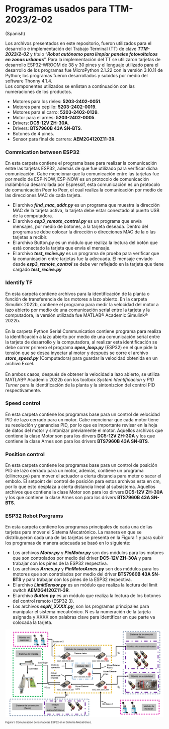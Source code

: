 
# Programas usados para TTM-2023/2-02
(Spanish)<br>
<p style = "font-family: Verdana, font-size = 12, text-align: justify">
Los archivos presentados en este repositorio, fueron utilizados para el desarrollo e implementación del Trabajo Terminal (TT) de clave <strong><em>TTM-2023/2-02</em></strong> y título “<strong><em>Robot autónomo para limpiar paneles fotovoltaicos en zonas urbanas</em></strong>”. Para la implementación del TT se utilizaron tarjetas de desarrollo ESP32-WROOM de 38 y 30 pines y el lenguaje utilizado para el desarrollo de los programas fue MicroPython 2.1.22 con la versión 3.10.11 de Python; los programas fueron desarrollados y subidos por medio del software Thonny 4.1.4. <br>
Los componentes utilizados se enlistan a continuación con las numeraciones de los productos.
  <ul>
    <li>Motores para los rieles: <strong>5203-2402-0051</strong>.</li>
    <li>Motores para cepillo: <strong>5203-2402-0019</strong>.</li>
    <li>Motores para el carro: <strong>5203-2402-0139</strong>.</li>
    <li>Motor para el arnés: <strong>5203-2402-0005</strong>.</li>
    <li>Drivers: <strong>DC5-12V ZH-30A</strong>.</li>
    <li>Drivers: <strong>BTS7960B 43A SN-BTS</strong>.</li>
    <li>Botones de 4 pines.</li>
    <li>Sensor para final de carrera: <strong>AEM2G4120Z11-3R</strong>.</li>
  </ul>
</p>

<h3>Commication between ESP32</h3>
<p>
En esta carpeta contiene el programa base para realizar la comunicación entre las tarjetas ESP32, además de que fue utilizado para verificar dicha comunicación. Cabe mencionar que la comunicación entre las tarjetas fue por medio de ESP-NOW, ESP-NOW es un protocolo de comunicación inalámbrica desarrollada por Espressif, esta comunicación es un protocolo de comunicación Peer to Peer, el cual realiza la comunicación por medio de las direcciones MAC de cada tarjeta.
  <ul>
    <li>El archivo <strong><em>find_mac_addr.py</em></strong> es un programa que muestra la dirección MAC de la tarjeta activa, la tarjeta debe estar conectado al puerto USB de la computadora. </li>
    <li>El archivo <strong><em>esp3_remote_control.py</em></strong> es un programa que envía mensajes, por medio de botones, a la tarjeta deseada. Dentro del programa se debe colocar la dirección o direcciones MAC de la o las tarjetas a recibir.</li>
    <li>El archivo Button.py es un módulo que realiza la lectura del botón que está conectado la tarjeta que envía el mensaje.</li>
    <li>El archivo <strong><em>test_recive.py</em></strong> es un programa de prueba para verificar que la comunicación entre tarjetas fue la adecuada. El mensaje enviado desde <strong><em>esp3_remote_control</em></strong> se debe ver reflejado en la tarjeta que tiene cargado <strong><em>test_recive.py</em></strong></li>
  </ul>
</p>

<h3>Identify TF</h3>
<p>
En esta carpeta contiene archivos para la identificación de la planta o función de transferencia de los motores a lazo abierto. En la carpeta Simulink 2022b, contiene el programa para medir la velocidad del motor a lazo abierto por medio de una comunicación serial entre la tarjeta y la computadora, la versión utilizada fue MATLAB® Academic Simulink® 2022b.<br><br>
En la carpeta Python Serial Communication contiene programa para realiza la identificación a lazo abierto por medio de una comunicación serial entre la tarjeta de desarrollo y la computadora, al realizar esta identificación se debe correr primero el programa <strong><em>open_loop.py</em></strong> (ESP32) en el que pide la tensión que se desea inyectar al motor y después se corre el archivo <strong><em>store_speed.py</em></strong> (Computadora) para guardar la velocidad obtenida en un archivo Excel. <br><br>
En ambos casos, después de obtener la velocidad a lazo abierto, se utiliza MATLAB® Academic 2022b con los toolbox <em>System Identificacion</em> y <em>PID Turner</em> para la identificación de la planta y la sintonizcion del control PID respectivamente.
</p>



<h3>Speed control</h3>
<p>
En esta carpeta contiene los programas base para un control de velocidad PID de lazo cerrado para un motor. Cabe mencionar que cada motor tiene su resolución y ganancias PID, por lo que es importante revisar en la hoja de datos del motor y sintonizar previamente el motor. Aquellos archivos que contiene la clase Motor son para los dirvers <strong>DC5-12V ZH-30A</strong> y los que contiene la clase Arnes son para los drivers <strong>BTS7960B 43A SN-BTS</strong>.
</p>
<h3>Position control</h3>
<p>
En esta carpeta contiene los programas base para un control de posición PID de lazo cerrado para un motor, además, contiene un programa (cilincro.py) para mover el actuador a cierta distancia para meter o sacar el embolo. El setpoint del control de posición para estos archivos esta en cm, por lo que esto desplaza a cierta distancia lineal al subsistema. Aquellos archivos que contiene la clase Motor son para los dirvers <strong>DC5-12V ZH-30A</strong> y los que contiene la clase Arnes son para los drivers <strong>BTS7960B 43A SN-BTS</strong>.
</p>

<h3>ESP32 Robot Porgrams</h3>
<p style = "font-family: Arial, font-size = 12">
En esta carpeta contiene los programas principales de cada una de las tarjetas para mover el Sistema Mecatrónico. La manera en que se distribuyeron cada una de las tarjetas se presenta en la Figura 1 y para subir los programas de manera adecuada se basó en lo siguiente: 
  <ul>
    <li>Los archivos <strong><em>Motor.py</em></strong> y <strong><em>PinMotor.py</em></strong> son dos módulos para los motores que son controlados por medio del driver <strong>DC5-12V ZH-30A</strong> y para trabajar con los pines de la ESP32 respectiva.</li>
    <li>Los archivos <strong><em>Arnes.py</em></strong> y <strong><em>PinMotorArnes.py</em></strong> son dos módulos para los motores que son controlados por medio del driver <strong>BTS7960B 43A SN-BTS</strong> y para trabajar con los pines de la ESP32 respectiva.</li>
    <li>El archivo <strong><em>LimitSensor.py</em></strong> es un módulo que realiza la lectura del limit switch <strong>AEM2G4120Z11-3R</strong>.</li>
    <li>El archivo <strong><em>Button.py</em></strong> es un módulo que realiza la lectura de los botones del control remoto (ESP32 3).</li>
    <li>Los archivos <strong><em>espN_XXXX.py</em></strong>, son los programas principales para manipular el sistema mecatrónico. N es la numeración de la tarjeta asignada y XXXX son palabras clave para identificar en que parte va colocada la tarjeta.</li>
  </ul>
</p>
<img src="Sistema de informacion.png" alt="Figura 1. Comunicación de las tarjetas ESP32 en el Sistema Mecatrónico.">
<p style="align-text: center; font-size: 8px">Figura 1. Comunicación de las tarjetas ESP32 en el Sistema Mecatrónico.</p>
